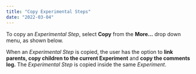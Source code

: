 ```yaml
---
title: "Copy Experimental Steps"
date: "2022-03-04"
---
```


To copy an _Experimental Step_, select **Copy** from the **More...** drop down menu, as shown below.

When an _Experimental Step_ is copied, the user has the option to **link parents, copy children to the current Experiment** and **copy the comments log.** The _Experimental Step_ is copied inside the same _Experiment_.

